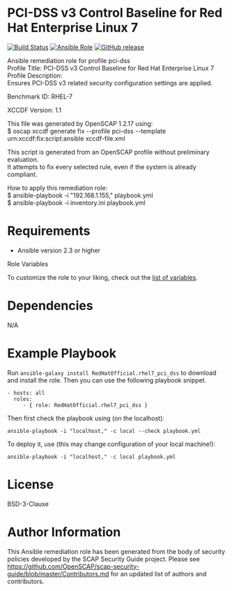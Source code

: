 # PCI-DSS v3 Control Baseline for Red Hat Enterprise Linux 7

[![Build Status](https://travis-ci.org/RedHatOfficial/ansible-rhel7-pci-dss-role.svg?branch=master)](https://travis-ci.org/RedHatOfficial/ansible-rhel7-pci-dss-role)
[![Ansible Role](https://img.shields.io/ansible/role/29988.svg)](https://galaxy.ansible.com/RedHatOfficial/rhel7_pci_dss)
[![GitHub release](https://img.shields.io/github/release/RedHatOfficial/ansible-rhel7-pci-dss-role.svg)](https://github.com/RedHatOfficial/ansible-rhel7-pci-dss-role/releases/latest)

Ansible remediation role for profile pci-dss  
Profile Title:  PCI-DSS v3 Control Baseline for Red Hat Enterprise Linux 7
Profile Description:  
Ensures PCI-DSS v3 related security configuration settings are applied.  
  
Benchmark ID:  RHEL-7  

XCCDF Version:  1.1  
  
This file was generated by OpenSCAP 1.2.17 using:  
	$ oscap xccdf generate fix --profile pci-dss --template urn:xccdf:fix:script:ansible xccdf-file.xml   
  
This script is generated from an OpenSCAP profile without preliminary evaluation.  
It attempts to fix every selected rule, even if the system is already compliant.  
  
How to apply this remediation role:  
$ ansible-playbook -i "192.168.1.155," playbook.yml  
$ ansible-playbook -i inventory.ini playbook.yml

# Requirements

- Ansible version 2.3 or higher

Role Variables

To customize the role to your liking, check out the [list of variables](vars/main.yml).

# Dependencies

N/A

# Example Playbook

Run `ansible-galaxy install RedHatOfficial.rhel7_pci_dss` to
download and install the role. Then you can use the following playbook snippet.


    - hosts: all
      roles:
         - { role: RedHatOfficial.rhel7_pci_dss }


Then first check the playbook using (on the localhost):

    ansible-playbook -i "localhost," -c local --check playbook.yml

To deploy it, use (this may change configuration of your local machine!):

    ansible-playbook -i "localhost," -c local playbook.yml


# License

BSD-3-Clause

# Author Information

This Ansible remediation role has been generated from the body of security policies developed by the SCAP Security Guide project. Please see https://github.com/OpenSCAP/scap-security-guide/blob/master/Contributors.md for an updated list of authors and contributors.
